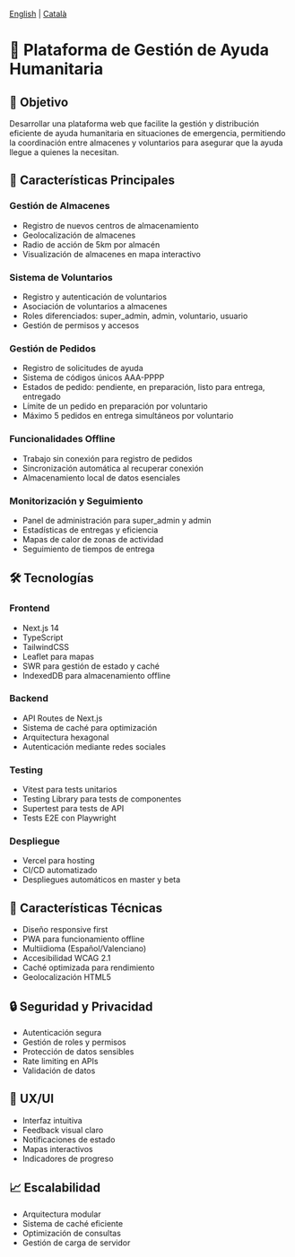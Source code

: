 [English](../Charter.md) | [Català](./Charter_ca.md)

# 🏥 Plataforma de Gestión de Ayuda Humanitaria

## 🎯 Objetivo

Desarrollar una plataforma web que facilite la gestión y distribución eficiente de ayuda humanitaria en situaciones de emergencia, permitiendo la coordinación entre almacenes y voluntarios para asegurar que la ayuda llegue a quienes la necesitan.

## 🌟 Características Principales

### Gestión de Almacenes

- Registro de nuevos centros de almacenamiento
- Geolocalización de almacenes
- Radio de acción de 5km por almacén
- Visualización de almacenes en mapa interactivo

### Sistema de Voluntarios

- Registro y autenticación de voluntarios
- Asociación de voluntarios a almacenes
- Roles diferenciados: super_admin, admin, voluntario, usuario
- Gestión de permisos y accesos

### Gestión de Pedidos

- Registro de solicitudes de ayuda
- Sistema de códigos únicos AAA-PPPP
- Estados de pedido: pendiente, en preparación, listo para entrega, entregado
- Límite de un pedido en preparación por voluntario
- Máximo 5 pedidos en entrega simultáneos por voluntario

### Funcionalidades Offline

- Trabajo sin conexión para registro de pedidos
- Sincronización automática al recuperar conexión
- Almacenamiento local de datos esenciales

### Monitorización y Seguimiento

- Panel de administración para super_admin y admin
- Estadísticas de entregas y eficiencia
- Mapas de calor de zonas de actividad
- Seguimiento de tiempos de entrega

## 🛠️ Tecnologías

### Frontend

- Next.js 14
- TypeScript
- TailwindCSS
- Leaflet para mapas
- SWR para gestión de estado y caché
- IndexedDB para almacenamiento offline

### Backend

- API Routes de Next.js
- Sistema de caché para optimización
- Arquitectura hexagonal
- Autenticación mediante redes sociales

### Testing

- Vitest para tests unitarios
- Testing Library para tests de componentes
- Supertest para tests de API
- Tests E2E con Playwright

### Despliegue

- Vercel para hosting
- CI/CD automatizado
- Despliegues automáticos en master y beta

## 📱 Características Técnicas

- Diseño responsive first
- PWA para funcionamiento offline
- Multiidioma (Español/Valenciano)
- Accesibilidad WCAG 2.1
- Caché optimizada para rendimiento
- Geolocalización HTML5

## 🔒 Seguridad y Privacidad

- Autenticación segura
- Gestión de roles y permisos
- Protección de datos sensibles
- Rate limiting en APIs
- Validación de datos

## 🎨 UX/UI

- Interfaz intuitiva
- Feedback visual claro
- Notificaciones de estado
- Mapas interactivos
- Indicadores de progreso

## 📈 Escalabilidad

- Arquitectura modular
- Sistema de caché eficiente
- Optimización de consultas
- Gestión de carga de servidor
